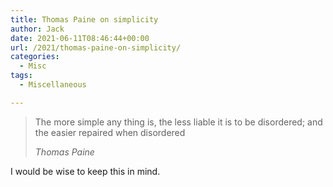 ```yaml
---
title: Thomas Paine on simplicity
author: Jack
date: 2021-06-11T08:46:44+00:00
url: /2021/thomas-paine-on-simplicity/
categories:
  - Misc
tags:
  - Miscellaneous

---
```

<!--kg-card-begin: html-->

<blockquote class="wp-block-quote">
  <p>
    The more simple any thing is, the less liable it is to be disordered; and the easier repaired when disordered
  </p>
  
  <p>
    <cite>Thomas Paine</cite>
  </p>
</blockquote>

I would be wise to keep this in mind.

<!--kg-card-end: html-->